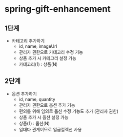 # spring-gift-enhancement
## 1단계
* 카테고리 추가하기
  * id, name, imageUrl
  * 관리자 권한으로 카테고리 수정 기능
  * 상품 추가 시 카테고리 설정 가능
  * 카테고리(1) : 상품(N)
## 2단계
* 옵션 추가하기
  * id, name, quantity
  * 관리자 권한으로 옵션 추가 기능
  * 편의를 위해 임의로 옵션 수정 기능도 추가 (관리자 권한)
  * 상품 추가 시 옵션 설정 가능
  * 상품(1) : 옵션(N)
  * 일대다 관계이므로 일급컬렉션 사용